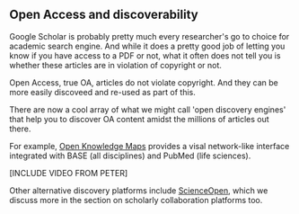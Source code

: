 ## Open Access and discoverability <a name="discoverability"></a>

Google Scholar is probably pretty much every researcher's go to choice for academic search engine. And while it does a pretty good job of letting you know if you have access to a PDF or not, what it often does not tell you is whether these articles are in violation of copyright or not.

Open Access, true OA, articles do not violate copyright. And they can be more easily discoveed and re-used as part of this.

There are now a cool array of what we might call 'open discovery engines' that help you to discover OA content amidst the millions of articles out there.

For example, [Open Knowledge Maps](https://openknowledgemaps.org/) provides a visal network-like interface integrated with BASE (all disciplines) and PubMed (life sciences).

[INCLUDE VIDEO FROM PETER]

Other alternative discovery platforms include [ScienceOpen](https://www.scienceopen.com/), which we discuss more in the section on scholarly collaboration platforms too.